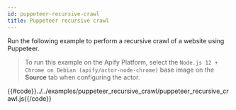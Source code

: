 ```yaml
---
id: puppeteer-recursive-crawl
title: Puppeteer recursive crawl
---
```


Run the following example to perform a recursive crawl of a website using Puppeteer.

 > To run this example on the Apify Platform, select the `Node.js 12 + Chrome on Debian (apify/actor-node-chrome)` 
 >base image on the **Source** tab when configuring the actor.

{{#code}}../../examples/puppeteer_recursive_crawl/puppeteer_recursive_crawl.js{{/code}}
